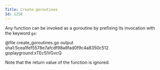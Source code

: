 ```yaml
---
Title: Create goroutines
Id: 1258
---
```

Any function can be invoked as a goroutine by prefixing its invocation with the keyword `go`:

@file create_goroutines.go output sha1:5cea1fef5578e7afcdf98a8fad0f9c4a8350c512 goplayground:xTEc5lVGvcQ

Note that the return value of the function is ignored.
